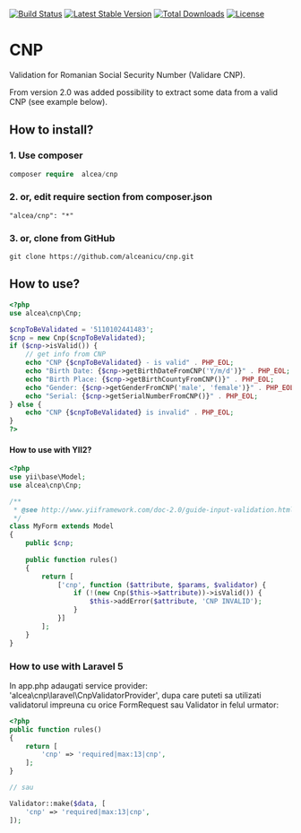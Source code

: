 [![Build Status](https://travis-ci.org/alceanicu/cnp.svg?branch=master)](https://travis-ci.org/alceanicu/cnp) [![Latest Stable Version](https://poser.pugx.org/alcea/cnp/v/stable.svg)](https://packagist.org/packages/alcea/cnp) [![Total Downloads](https://poser.pugx.org/alcea/cnp/downloads.svg)](https://packagist.org/packages/alcea/cnp) [![License](https://poser.pugx.org/alcea/cnp/license.svg)](https://packagist.org/packages/alcea/cnp)

# CNP
Validation for Romanian Social Security Number (Validare CNP).

From version 2.0 was added possibility to extract some data from a valid CNP (see example below).

## How to install?

### 1. Use composer
```php
composer require  alcea/cnp
```

### 2. or, edit require section from composer.json
```
"alcea/cnp": "*"
```

### 3. or, clone from GitHub
```
git clone https://github.com/alceanicu/cnp.git
```

## How to use?

```php
<?php
use alcea\cnp\Cnp;

$cnpToBeValidated = '5110102441483';
$cnp = new Cnp($cnpToBeValidated);
if ($cnp->isValid()) {
    // get info from CNP
    echo "CNP {$cnpToBeValidated} - is valid" . PHP_EOL;
    echo "Birth Date: {$cnp->getBirthDateFromCNP('Y/m/d')}" . PHP_EOL;
    echo "Birth Place: {$cnp->getBirthCountyFromCNP()}" . PHP_EOL;
    echo "Gender: {$cnp->getGenderFromCNP('male', 'female')}" . PHP_EOL;
    echo "Serial: {$cnp->getSerialNumberFromCNP()}" . PHP_EOL;
} else {
    echo "CNP {$cnpToBeValidated} is invalid" . PHP_EOL;
}
?>
```
#### How to use with YII2?

```php
<?php
use yii\base\Model;
use alcea\cnp\Cnp;

/**
 * @see http://www.yiiframework.com/doc-2.0/guide-input-validation.html#creating-validators
 */
class MyForm extends Model
{
    public $cnp;
    
    public function rules()
    {
        return [
            ['cnp', function ($attribute, $params, $validator) {
                if (!(new Cnp($this->$attribute))->isValid()) {
                    $this->addError($attribute, 'CNP INVALID');
                }
            }]
        ];
    }
}
```

### How to use with Laravel 5

In app.php adaugati service provider: 'alcea\cnp\laravel\CnpValidatorProvider', dupa care puteti sa utilizati validatorul impreuna cu orice FormRequest sau Validator in felul urmator:

```php
<?php
public function rules()
{
    return [
        'cnp' => 'required|max:13|cnp',
    ];
}

// sau 

Validator::make($data, [
    'cnp' => 'required|max:13|cnp',
]);
```
